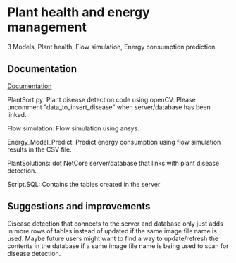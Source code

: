
# Plant health and energy management 

3 Models, Plant health, Flow simulation, Energy consumption prediction




## Documentation

[Documentation](https://linktodocumentation)

PlantSort.py: Plant disease detection code using openCV. Please uncomment "data_to_insert_disease" when server/database has been linked.

Flow simulation: Flow simulation using ansys.

Energy_Model_Predict: Predict energy consumption using flow simulation results in the CSV file.

PlantSolutions: dot NetCore server/database that links with plant disease detection.

Script.SQL: Contains the tables created in the server


## Suggestions and improvements

Disease detection that connects to the server and database only just adds in more rows of tables instead of updated if the same image file name is used.
Maybe future users might want to find a way to update/refresh the contents in the database if a same image file name is being used to scan for disease detection.

